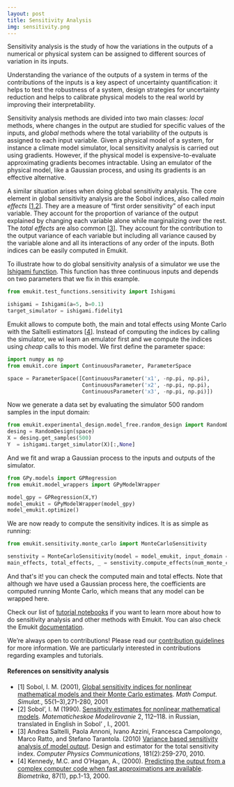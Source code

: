 ```yaml
---
layout: post
title: Sensitivity Analysis
img: sensitivity.png
---
```


Sensitivity analysis is the study of how the variations in the outputs of a numerical or 
physical system can be assigned to different sources of variation in its inputs.

Understanding the variance of the outputs of a system in terms of the contributions of the inputs is a key aspect of
uncertainty quantification: it helps to test the robustness of a system, design strategies for uncertainty reduction
and helps to calibrate physical models to the real world by improving their interpretability.

Sensitivity analysis methods are divided into two main classes: *local* methods, where changes in the output are studied for
specific values of the inputs, and *global* methods where the total variability of the outputs is assigned to each input variable. Given a physical model of a system, for instance a climate model simulator, local sensitivity analysis is carried out using gradients.
However, if the physical model is expensive-to-evaluate approximating gradients becomes intractable. Using an emulator of the physical model, like
a Gaussian process, and using its gradients is an effective alternative.

A similar situation arises when doing global sensitivity analysis. The core element in global sensitivity analysis are the Sobol indices, also called *main effects* [[1,2](#references-on-sensitivity-analysis)].
They are a measure of “first order sensitivity” of each input variable. They account for the proportion of variance of the output explained by
changing each variable alone while marginalizing over the rest. The *total effects* are also common [[3](#references-on-sensitivity-analysis)]. They account for the contribution to the
output variance of each variable but including all variance caused by the variable alone and all its interactions of any order of the inputs. Both indices can be easily computed in Emukit.

To illustrate how to do global sensitivity analysis of a simulator we use the [Ishigami function](https://www.sfu.ca/~ssurjano/ishigami.html).
This function has three continuous inputs and depends on two parameters that we fix in this example.

```python
from emukit.test_functions.sensitivity import Ishigami

ishigami = Ishigami(a=5, b=0.1)
target_simulator = ishigami.fidelity1
```

Emukit allows to compute both, the main and total effects using Monte Carlo with the Saltelli estimators [[4](#references-on-sensitivity-analysis)].
Instead of computing the indices by calling the simulator, we wi learn an emulator first and we compute the indices using *cheap* calls to this model. We first define the parameter space:

```python
import numpy as np
from emukit.core import ContinuousParameter, ParameterSpace

space = ParameterSpace([ContinuousParameter('x1', -np.pi, np.pi),
                        ContinuousParameter('x2', -np.pi, np.pi),
                        ContinuousParameter('x3', -np.pi, np.pi)])
```

Now we generate a data set by evaluating the simulator 500 random samples in the input domain:

```python
from emukit.experimental_design.model_free.random_design import RandomDesign
desing = RandomDesign(space)
X = desing.get_samples(500)
Y  = ishigami.target_simulator(X)[:,None]
```
And we fit and wrap a Gaussian process to the inputs and outputs of the simulator.

```python
from GPy.models import GPRegression
from emukit.model_wrappers import GPyModelWrapper

model_gpy = GPRegression(X,Y)
model_emukit = GPyModelWrapper(model_gpy)
model_emukit.optimize()
```

We are now ready to compute the sensitivity indices. It is as simple as running:
```python
from emukit.sensitivity.monte_carlo import MonteCarloSensitivity

senstivity = MonteCarloSensitivity(model = model_emukit, input_domain = space)
main_effects, total_effects, _ = senstivity.compute_effects(num_monte_carlo_points = 10000)
```
And that's it! you can check the computed main and total effects. Note that
although we have used a Gaussian process here, the coefficients are computed running Monte Carlo, which means that any model can be wrapped here.

Check our list of [tutorial notebooks](https://github.com/amzn/emukit/tree/develop/notebooks) if you want to learn more about how to do sensitivity analysis and other methods with Emukit. You can also check the Emukit [documentation](https://emukit.readthedocs.io/en/latest/).

We’re always open to contributions! Please read our [contribution guidelines](CONTRIBUTING.md) for more information. We are particularly interested in contributions regarding examples and tutorials.


#### References on sensitivity analysis

- [1] Sobol, I. M. (2001), [Global sensitivity indices for nonlinear mathematical models and their Monte Carlo estimates](https://www.sciencedirect.com/science/article/abs/pii/S0378475400002706). *Math Comput. Simulat.*, 55(1–3),271-280, 2001
- [2] Sobol’, I. M (1990). [Sensitivity estimates for nonlinear mathematical models](http://max2.ese.u-psud.fr/epc/conservation/MODE/Sobol%20Original%20Paper.pdf). *Matematicheskoe Modelirovanie* 2, 112–118. in Russian, translated in English in Sobol’ , I., 2001.
- [3] Andrea Saltelli, Paola Annoni, Ivano Azzini, Francesca Campolongo, Marco Ratto, and Stefano Tarantola. (2010) [Variance based sensitivity analysis of model output](https://www.sciencedirect.com/science/article/pii/S0010465509003087). Design and estimator for the total sensitivity index. *Computer Physics Communications*, 181(2):259-270, 2010.
- [4] Kennedy, M.C. and O’Hagan, A., (2000). [Predicting the output from a complex computer code when fast approximations are available](https://www.jstor.org/stable/2673557). *Biometrika*, 87(1), pp.1-13, 2000.
